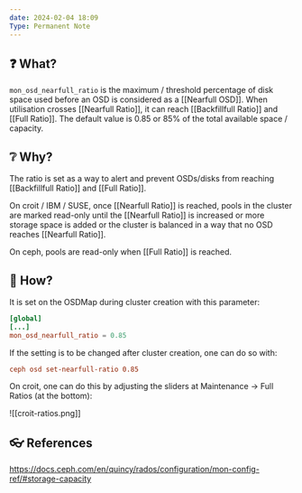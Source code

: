 ```yaml
---
date: 2024-02-04 18:09
Type: Permanent Note
---
```

## ❓ What? 

`mon_osd_nearfull_ratio` is the maximum / threshold percentage of disk space used before an OSD is considered as a [[Nearfull OSD]]. When utilisation crosses [[Nearfull Ratio]], it can reach [[Backfillfull Ratio]] and [[Full Ratio]]. The default value is 0.85 or 85% of the total available space / capacity.

## ❔ Why?

The ratio is set as a way to alert and prevent OSDs/disks from reaching [[Backfillfull Ratio]] and [[Full Ratio]]. 

On croit / IBM / SUSE, once [[Nearfull Ratio]] is reached, pools in the cluster are marked read-only until the [[Nearfull Ratio]] is increased or more storage space is added or the cluster is balanced in a way that no OSD reaches [[Nearfull Ratio]]. 

On ceph, pools are read-only when [[Full Ratio]] is reached.

## 🎤 How?

It is set on the OSDMap during cluster creation with this parameter:

```toml
[global]
[...]
mon_osd_nearfull_ratio = 0.85
```

If the setting is to be changed after cluster creation, one can do so with:

```toml
ceph osd set-nearfull-ratio 0.85
```

On croit, one can do this by adjusting the sliders at Maintenance → Full Ratios (at the bottom):
 
![[croit-ratios.png]]
## 👓 References

https://docs.ceph.com/en/quincy/rados/configuration/mon-config-ref/#storage-capacity